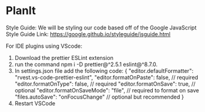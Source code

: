 # PlanIt

Style Guide:
We will be styling our code based off of the Google JavaScript Style Guide
Link: https://google.github.io/styleguide/jsguide.html

For IDE plugins using VScode:
1. Download the prettier ESLint extension
2. run the command npm i -D prettier@^2.5.1 eslint@^8.7.0.
3. In settings.json file add the following code:
{
  "editor.defaultFormatter": "rvest.vs-code-prettier-eslint",
  "editor.formatOnPaste": false, // required 
  "editor.formatOnType": false, // required
  "editor.formatOnSave": true, // optional 
  "editor.formatOnSaveMode": "file", // required to format on save
  "files.autoSave": "onFocusChange" // optional but recommended
}
4. Restart VSCode